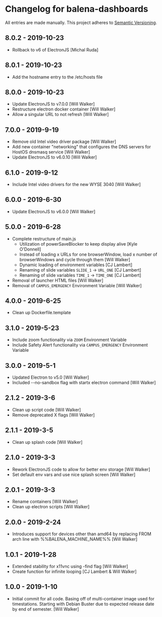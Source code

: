 # Changelog for balena-dashboards

All entries are made manually. This project adheres to [Semantic Versioning](http://semver.org/).

## 8.0.2 - 2019-10-23
- Rollback to v6 of ElectronJS [Michal Ruda]

## 8.0.1 - 2019-10-23
- Add the hostname entry to the /etc/hosts file

## 8.0.0 - 2019-10-23
- Update ElectronJS to v7.0.0 [Will Walker]
- Restructure electron docker container [Will Walker]
- Allow a singular URL to not refresh [Will Walker]

## 7.0.0 - 2019-9-19
- Remove old Intel video driver package [Will Walker]
- Add new container "networking" that configures the DNS servers for HostOS dnsmasq service [Will Walker]
- Update ElectronJS to v6.0.10 [Will Walker]

## 6.1.0 - 2019-9-12
- Include Intel video drivers for the new WYSE 3040 [Will Walker]

## 6.0.0 - 2019-6-30
- Update ElectronJS to v6.0.0 [Will Walker]

## 5.0.0 - 2019-6-28
- Complete restructure of main.js
    - Utilization of powerSaveBlocker to keep display alive [Kyle O'Donnell]
    - Instead of loading x URLs for one browserWindow, load x number of browserWindows and cycle through them [Will Walker]
    - Dynamic loading of environment variables [CJ Lambert]
    - Renaming of slide variables `SLIDE_1` -> `URL_ONE` [CJ Lambert]
    - Renaming of slide variables `TIME_1` -> `TIME_ONE` [CJ Lambert]
- Removal of launcher HTML files [Will Walker]
- Removal of `CAMPUS_EMERGENCY` Environment Variable [Will Walker]

## 4.0.0 - 2019-6-25
- Clean up Dockerfile.template

## 3.1.0 - 2019-5-23
- Include zoom functionality via `ZOOM` Environment Variable
- Include Safety Alert functionality via `CAMPUS_EMERGENCY` Environment Variable

## 3.0.0 - 2019-5-1
- Updated Electron to v5.0 [Will Walker]
- Included --no-sandbox flag with startx electron command [Will Walker]

## 2.1.2 - 2019-3-6

- Clean up script code [Will Walker]
- Remove deprecated X flags [Will Walker]

## 2.1.1 - 2019-3-5

- Clean up splash code [Will Walker]

## 2.1.0 - 2019-3-3

- Rework ElectronJS code to allow for better env storage [Will Walker]
- Set default env vars and use nice splash screen [Will Walker]

## 2.0.1 - 2019-3-3

- Rename containers [Will Walker]
- Clean up electron scripts [Will Walker]

## 2.0.0 - 2019-2-24

- Introduces support for devices other than amd64 by replacing FROM
  arch line with %%BALENA_MACHINE_NAME%% [Will Walker]

## 1.0.1 - 2019-1-28

- Extended stability for x11vnc using -find flag [Will Walker]
- Create function for infinite looping [CJ Lambert & Will Walker]

## 1.0.0 - 2019-1-10

- Initial commit for all code. Basing off of multi-container image used for
  timestations. Starting with Debian Buster due to expected release date by
  end of semester. [Will Walker]
